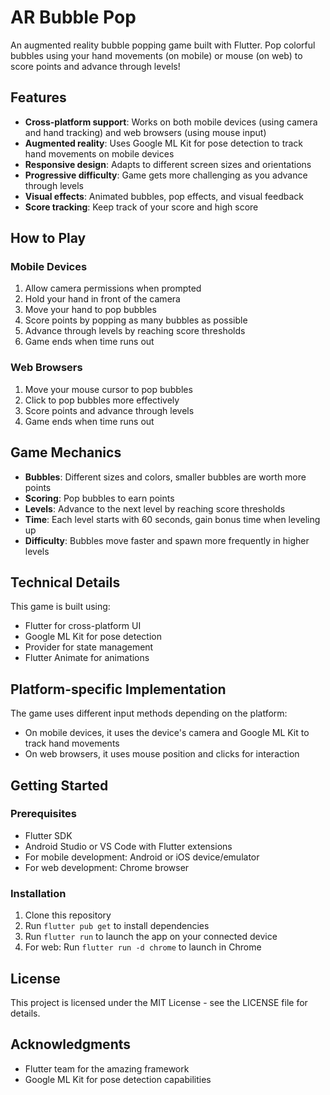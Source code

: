 # AR Bubble Pop

An augmented reality bubble popping game built with Flutter. Pop colorful bubbles using your hand movements (on mobile) or mouse (on web) to score points and advance through levels!

## Features

- **Cross-platform support**: Works on both mobile devices (using camera and hand tracking) and web browsers (using mouse input)
- **Augmented reality**: Uses Google ML Kit for pose detection to track hand movements on mobile devices
- **Responsive design**: Adapts to different screen sizes and orientations
- **Progressive difficulty**: Game gets more challenging as you advance through levels
- **Visual effects**: Animated bubbles, pop effects, and visual feedback
- **Score tracking**: Keep track of your score and high score

## How to Play

### Mobile Devices
1. Allow camera permissions when prompted
2. Hold your hand in front of the camera
3. Move your hand to pop bubbles
4. Score points by popping as many bubbles as possible
5. Advance through levels by reaching score thresholds
6. Game ends when time runs out

### Web Browsers
1. Move your mouse cursor to pop bubbles
2. Click to pop bubbles more effectively
3. Score points and advance through levels
4. Game ends when time runs out

## Game Mechanics

- **Bubbles**: Different sizes and colors, smaller bubbles are worth more points
- **Scoring**: Pop bubbles to earn points
- **Levels**: Advance to the next level by reaching score thresholds
- **Time**: Each level starts with 60 seconds, gain bonus time when leveling up
- **Difficulty**: Bubbles move faster and spawn more frequently in higher levels

## Technical Details

This game is built using:
- Flutter for cross-platform UI
- Google ML Kit for pose detection
- Provider for state management
- Flutter Animate for animations

## Platform-specific Implementation

The game uses different input methods depending on the platform:
- On mobile devices, it uses the device's camera and Google ML Kit to track hand movements
- On web browsers, it uses mouse position and clicks for interaction

## Getting Started

### Prerequisites
- Flutter SDK
- Android Studio or VS Code with Flutter extensions
- For mobile development: Android or iOS device/emulator
- For web development: Chrome browser

### Installation
1. Clone this repository
2. Run `flutter pub get` to install dependencies
3. Run `flutter run` to launch the app on your connected device
4. For web: Run `flutter run -d chrome` to launch in Chrome

## License

This project is licensed under the MIT License - see the LICENSE file for details.

## Acknowledgments

- Flutter team for the amazing framework
- Google ML Kit for pose detection capabilities 